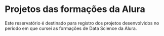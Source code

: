 # Projetos das formações da Alura

Este reservatório é destinado para registro dos projetos desenvolvidos no período em que cursei as formações de Data Science da Alura.
